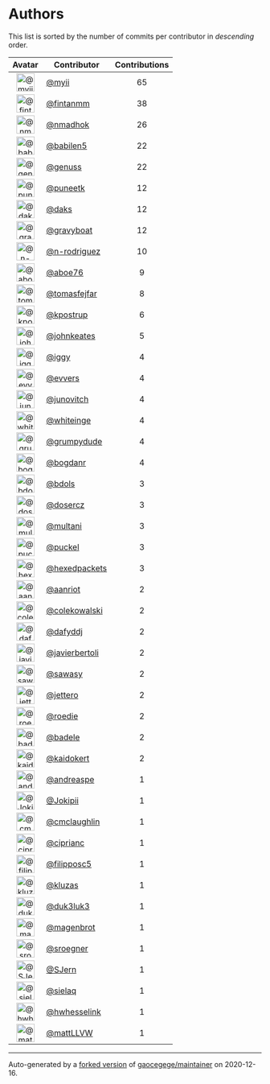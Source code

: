 # Authors

This list is sorted by the number of commits per contributor in _descending_ order.

Avatar|Contributor|Contributions
:-:|---|:-:
<img class='float-left rounded-1' src='https://avatars2.githubusercontent.com/u/10231489?v=4' width='36' height='36' alt='@myii'>|[@myii](https://github.com/myii)|65
<img class='float-left rounded-1' src='https://avatars0.githubusercontent.com/u/1194646?v=4' width='36' height='36' alt='@fintanmm'>|[@fintanmm](https://github.com/fintanmm)|38
<img class='float-left rounded-1' src='https://avatars0.githubusercontent.com/u/3374962?v=4' width='36' height='36' alt='@nmadhok'>|[@nmadhok](https://github.com/nmadhok)|26
<img class='float-left rounded-1' src='https://avatars1.githubusercontent.com/u/117961?v=4' width='36' height='36' alt='@babilen5'>|[@babilen5](https://github.com/babilen5)|22
<img class='float-left rounded-1' src='https://avatars3.githubusercontent.com/u/3119969?v=4' width='36' height='36' alt='@genuss'>|[@genuss](https://github.com/genuss)|22
<img class='float-left rounded-1' src='https://avatars1.githubusercontent.com/u/528061?v=4' width='36' height='36' alt='@puneetk'>|[@puneetk](https://github.com/puneetk)|12
<img class='float-left rounded-1' src='https://avatars3.githubusercontent.com/u/52996?v=4' width='36' height='36' alt='@daks'>|[@daks](https://github.com/daks)|12
<img class='float-left rounded-1' src='https://avatars2.githubusercontent.com/u/1396878?v=4' width='36' height='36' alt='@gravyboat'>|[@gravyboat](https://github.com/gravyboat)|12
<img class='float-left rounded-1' src='https://avatars3.githubusercontent.com/u/3433835?v=4' width='36' height='36' alt='@n-rodriguez'>|[@n-rodriguez](https://github.com/n-rodriguez)|10
<img class='float-left rounded-1' src='https://avatars0.githubusercontent.com/u/1800660?v=4' width='36' height='36' alt='@aboe76'>|[@aboe76](https://github.com/aboe76)|9
<img class='float-left rounded-1' src='https://avatars0.githubusercontent.com/u/642928?v=4' width='36' height='36' alt='@tomasfejfar'>|[@tomasfejfar](https://github.com/tomasfejfar)|8
<img class='float-left rounded-1' src='https://avatars2.githubusercontent.com/u/5655231?v=4' width='36' height='36' alt='@kpostrup'>|[@kpostrup](https://github.com/kpostrup)|6
<img class='float-left rounded-1' src='https://avatars3.githubusercontent.com/u/5306980?v=4' width='36' height='36' alt='@johnkeates'>|[@johnkeates](https://github.com/johnkeates)|5
<img class='float-left rounded-1' src='https://avatars1.githubusercontent.com/u/20441?v=4' width='36' height='36' alt='@iggy'>|[@iggy](https://github.com/iggy)|4
<img class='float-left rounded-1' src='https://avatars3.githubusercontent.com/u/4542588?v=4' width='36' height='36' alt='@evvers'>|[@evvers](https://github.com/evvers)|4
<img class='float-left rounded-1' src='https://avatars3.githubusercontent.com/u/2576974?v=4' width='36' height='36' alt='@junovitch'>|[@junovitch](https://github.com/junovitch)|4
<img class='float-left rounded-1' src='https://avatars2.githubusercontent.com/u/91293?v=4' width='36' height='36' alt='@whiteinge'>|[@whiteinge](https://github.com/whiteinge)|4
<img class='float-left rounded-1' src='https://avatars2.githubusercontent.com/u/7866613?v=4' width='36' height='36' alt='@grumpydude'>|[@grumpydude](https://github.com/grumpydude)|4
<img class='float-left rounded-1' src='https://avatars2.githubusercontent.com/u/1079875?v=4' width='36' height='36' alt='@bogdanr'>|[@bogdanr](https://github.com/bogdanr)|4
<img class='float-left rounded-1' src='https://avatars0.githubusercontent.com/u/286836?v=4' width='36' height='36' alt='@bdols'>|[@bdols](https://github.com/bdols)|3
<img class='float-left rounded-1' src='https://avatars1.githubusercontent.com/u/1196632?v=4' width='36' height='36' alt='@dosercz'>|[@dosercz](https://github.com/dosercz)|3
<img class='float-left rounded-1' src='https://avatars0.githubusercontent.com/u/65311?v=4' width='36' height='36' alt='@multani'>|[@multani](https://github.com/multani)|3
<img class='float-left rounded-1' src='https://avatars2.githubusercontent.com/u/451355?v=4' width='36' height='36' alt='@puckel'>|[@puckel](https://github.com/puckel)|3
<img class='float-left rounded-1' src='https://avatars1.githubusercontent.com/u/3689782?v=4' width='36' height='36' alt='@hexedpackets'>|[@hexedpackets](https://github.com/hexedpackets)|3
<img class='float-left rounded-1' src='https://avatars0.githubusercontent.com/u/8395913?v=4' width='36' height='36' alt='@aanriot'>|[@aanriot](https://github.com/aanriot)|2
<img class='float-left rounded-1' src='https://avatars0.githubusercontent.com/u/320670?v=4' width='36' height='36' alt='@colekowalski'>|[@colekowalski](https://github.com/colekowalski)|2
<img class='float-left rounded-1' src='https://avatars2.githubusercontent.com/u/4195158?v=4' width='36' height='36' alt='@dafyddj'>|[@dafyddj](https://github.com/dafyddj)|2
<img class='float-left rounded-1' src='https://avatars2.githubusercontent.com/u/242396?v=4' width='36' height='36' alt='@javierbertoli'>|[@javierbertoli](https://github.com/javierbertoli)|2
<img class='float-left rounded-1' src='https://avatars3.githubusercontent.com/u/1495845?v=4' width='36' height='36' alt='@sawasy'>|[@sawasy](https://github.com/sawasy)|2
<img class='float-left rounded-1' src='https://avatars3.githubusercontent.com/u/54520?v=4' width='36' height='36' alt='@jettero'>|[@jettero](https://github.com/jettero)|2
<img class='float-left rounded-1' src='https://avatars1.githubusercontent.com/u/1014038?v=4' width='36' height='36' alt='@roedie'>|[@roedie](https://github.com/roedie)|2
<img class='float-left rounded-1' src='https://avatars0.githubusercontent.com/u/2806307?v=4' width='36' height='36' alt='@badele'>|[@badele](https://github.com/badele)|2
<img class='float-left rounded-1' src='https://avatars3.githubusercontent.com/u/2791653?v=4' width='36' height='36' alt='@kaidokert'>|[@kaidokert](https://github.com/kaidokert)|2
<img class='float-left rounded-1' src='https://avatars2.githubusercontent.com/u/1135967?v=4' width='36' height='36' alt='@andreaspe'>|[@andreaspe](https://github.com/andreaspe)|1
<img class='float-left rounded-1' src='https://avatars2.githubusercontent.com/u/1269218?v=4' width='36' height='36' alt='@Jokipii'>|[@Jokipii](https://github.com/Jokipii)|1
<img class='float-left rounded-1' src='https://avatars2.githubusercontent.com/u/1061109?v=4' width='36' height='36' alt='@cmclaughlin'>|[@cmclaughlin](https://github.com/cmclaughlin)|1
<img class='float-left rounded-1' src='https://avatars2.githubusercontent.com/u/231699?v=4' width='36' height='36' alt='@ciprianc'>|[@ciprianc](https://github.com/ciprianc)|1
<img class='float-left rounded-1' src='https://avatars0.githubusercontent.com/u/2116658?v=4' width='36' height='36' alt='@filipposc5'>|[@filipposc5](https://github.com/filipposc5)|1
<img class='float-left rounded-1' src='https://avatars2.githubusercontent.com/u/1838307?v=4' width='36' height='36' alt='@kluzas'>|[@kluzas](https://github.com/kluzas)|1
<img class='float-left rounded-1' src='https://avatars2.githubusercontent.com/u/611471?v=4' width='36' height='36' alt='@duk3luk3'>|[@duk3luk3](https://github.com/duk3luk3)|1
<img class='float-left rounded-1' src='https://avatars0.githubusercontent.com/u/4865153?v=4' width='36' height='36' alt='@magenbrot'>|[@magenbrot](https://github.com/magenbrot)|1
<img class='float-left rounded-1' src='https://avatars0.githubusercontent.com/u/22272?v=4' width='36' height='36' alt='@sroegner'>|[@sroegner](https://github.com/sroegner)|1
<img class='float-left rounded-1' src='https://avatars0.githubusercontent.com/u/15972358?v=4' width='36' height='36' alt='@SJern'>|[@SJern](https://github.com/SJern)|1
<img class='float-left rounded-1' src='https://avatars1.githubusercontent.com/u/7736325?v=4' width='36' height='36' alt='@sielaq'>|[@sielaq](https://github.com/sielaq)|1
<img class='float-left rounded-1' src='https://avatars0.githubusercontent.com/u/2983497?v=4' width='36' height='36' alt='@hwhesselink'>|[@hwhesselink](https://github.com/hwhesselink)|1
<img class='float-left rounded-1' src='https://avatars2.githubusercontent.com/u/15060182?v=4' width='36' height='36' alt='@mattLLVW'>|[@mattLLVW](https://github.com/mattLLVW)|1

---

Auto-generated by a [forked version](https://github.com/myii/maintainer) of [gaocegege/maintainer](https://github.com/gaocegege/maintainer) on 2020-12-16.

